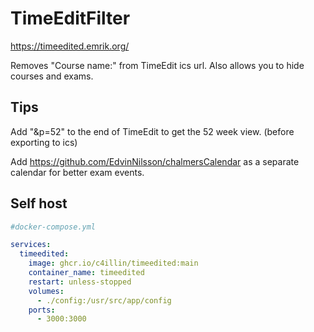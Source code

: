 # TimeEditFilter
https://timeedited.emrik.org/

Removes "Course name:" from TimeEdit ics url. Also allows you to hide courses and exams.

## Tips
Add "&p=52" to the end of TimeEdit to get the 52 week view. (before exporting to ics)

Add https://github.com/EdvinNilsson/chalmersCalendar as a separate calendar for better exam events.

## Self host
```yml
#docker-compose.yml

services:
  timeedited:
    image: ghcr.io/c4illin/timeedited:main
    container_name: timeedited
    restart: unless-stopped
    volumes:
      - ./config:/usr/src/app/config
    ports:
      - 3000:3000
```
